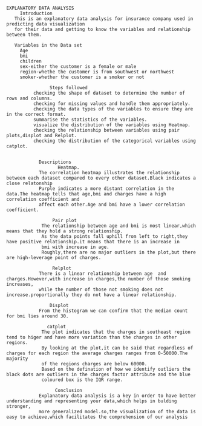     EXPLANATORY DATA ANALYSIS 
         Introduction
	   This is an explanatory data analysis for insurance company used in predicting data visualization 
	   for their data and getting to know the variables and relationship between them.
	   
       Variables in the Data set
		 Age
		 bmi
		 children
		 sex-either the customer is a female or male
		 region-whethe the customer is from southwest or northwest
		 smoker-whether the customer is a smoker or not
		 
		            Steps followed
			  checking the shape of dataset to determine the number of rows and columns.
		      checking for missing values and handle them appropriately.
              checking the data types of the variables to ensure they are in the correct format.
              summarise the statistics of the variables.
              visualize the distribution of the variables using Heatmap.
              checking the relationship between variables using pair plots,displot and Relplot.
			  checking the distribution of the categorical variables using  catplot.
			    
				
				Descriptions
				       Heatmap.
				The correlation heatmap illustrates the relationship between each dataset compared to every other dataset.Black indicates a close relatonship
			    Purple indicates a more distant correlation in the data.The heatmap tells that age,bmi and charges have a high correlation coefficient and
			    affect each other.Age and bmi have a lower correlation coefficient.
					  
				     Pair plot
				 The relationship between age and bmi is most linear,which means that they hold a strong relationship.
				 As the data points fall uphill from left to right,they have positive relationship.it means that there is an increase in 
				 bmi with increase in age.
				 Roughly,there are no major outliers in the plot,but there are high-leverage point of charges.
				     
					 Relplot
				There is a linear relationship between age  and charges.However,with increase in charges,the number of those smoking increases,
				while the number of those not smoking does not increase.proportionally they do not have a linear relationship.
				
				    Displot
				From the histogram we can confirm that the median count for bmi lies around 30.
				
				   catplot
				 The plot indicates that the charges in southeast region tend to higer and have more variation than the charges in other regions.
				 By looking at the plot,it can be said that regardless of charges for each region the average charges ranges from 0-50000.The majority
				 of the regions charges are below 60000.
				 Based on the defination of how we identify outliers the black dots are outliers in the charges factor attribute and the blue
				 coloured box is the IQR range.
				
				      Conclusion
				Explanatory data analysis is a key in order to have better understanding and representing your data,which helps in bulding stronger,
				more generalized model.so,the visualization of the data is easy to achieve,which facilitates the comprehension of our analysis
				
				
				
